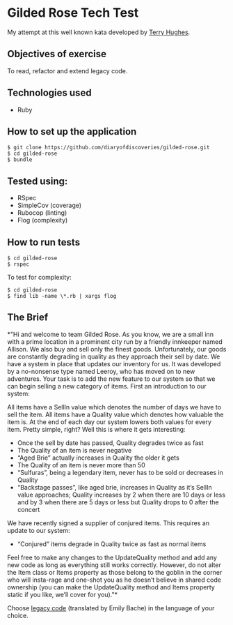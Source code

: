 Gilded Rose Tech Test
=====================
My attempt at this well known kata developed by [Terry Hughes](http://iamnotmyself.com/2011/02/13/refactor-this-the-gilded-rose-kata/).

Objectives of exercise
----
To read, refactor and extend legacy code.

Technologies used
----
- Ruby

How to set up the application
----
```
$ git clone https://github.com/diaryofdiscoveries/gilded-rose.git
$ cd gilded-rose
$ bundle

```
Tested using:
----
- RSpec
- SimpleCov (coverage)
- Rubocop (linting)
- Flog (complexity)

How to run tests
----
```
$ cd gilded-rose
$ rspec
```
To test for complexity:
```
$ cd gilded-rose
$ find lib -name \*.rb | xargs flog
```

The Brief
----

*"Hi and welcome to team Gilded Rose. As you know, we are a small inn with a prime location in a prominent city run by a friendly innkeeper named Allison. We also buy and sell only the finest goods. Unfortunately, our goods are constantly degrading in quality as they approach their sell by date. We have a system in place that updates our inventory for us. It was developed by a no-nonsense type named Leeroy, who has moved on to new adventures. Your task is to add the new feature to our system so that we can begin selling a new category of items. First an introduction to our system:

All items have a SellIn value which denotes the number of days we have to sell the item. All items have a Quality value which denotes how valuable the item is. At the end of each day our system lowers both values for every item. Pretty simple, right? Well this is where it gets interesting:

- Once the sell by date has passed, Quality degrades twice as fast
- The Quality of an item is never negative
- “Aged Brie” actually increases in Quality the older it gets
- The Quality of an item is never more than 50
- “Sulfuras”, being a legendary item, never has to be sold or decreases in Quality
- “Backstage passes”, like aged brie, increases in Quality as it’s SellIn value approaches; Quality increases by 2 when there are 10 days or less and by 3 when there are 5 days or less but Quality drops to 0 after the concert

We have recently signed a supplier of conjured items. This requires an update to our system:

* “Conjured” items degrade in Quality twice as fast as normal items

Feel free to make any changes to the UpdateQuality method and add any new code as long as everything still works correctly. However, do not alter the Item class or Items property as those belong to the goblin in the corner who will insta-rage and one-shot you as he doesn’t believe in shared code ownership (you can make the UpdateQuality method and Items property static if you like, we’ll cover for you)."*

Choose [legacy code](https://github.com/emilybache/GildedRose-Refactoring-Kata) (translated by Emily Bache) in the language of your choice.
